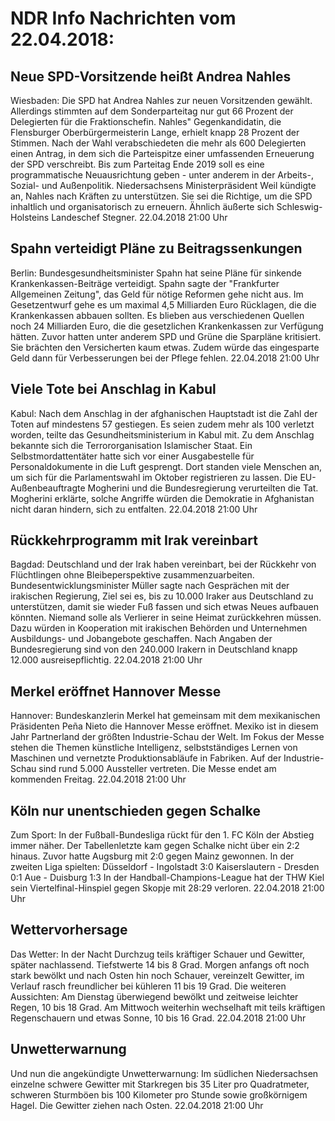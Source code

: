 # NDR Info Nachrichten vom 22.04.2018:


## Neue SPD-Vorsitzende heißt Andrea Nahles
Wiesbaden: Die SPD hat Andrea Nahles zur neuen Vorsitzenden gewählt. Allerdings stimmten auf dem Sonderparteitag nur gut 66 Prozent der Delegierten für die Fraktionschefin. Nahles" Gegenkandidatin, die Flensburger Oberbürgermeisterin Lange, erhielt knapp 28 Prozent der Stimmen. Nach der Wahl verabschiedeten die mehr als 600 Delegierten einen Antrag, in dem sich die Parteispitze einer umfassenden Erneuerung der SPD verschreibt. Bis zum Parteitag Ende 2019 soll es eine programmatische Neuausrichtung geben - unter anderem in der Arbeits-, Sozial- und Außenpolitik. Niedersachsens Ministerpräsident Weil kündigte an, Nahles nach Kräften zu unterstützen. Sie sei die Richtige, um die SPD inhaltlich und organisatorisch zu erneuern. Ähnlich äußerte sich Schleswig-Holsteins Landeschef Stegner. 22.04.2018 21:00 Uhr 

## Spahn verteidigt Pläne zu Beitragssenkungen
Berlin:            Bundesgesundheitsminister Spahn hat seine Pläne für sinkende Krankenkassen-Beiträge verteidigt. Spahn sagte der "Frankfurter Allgemeinen Zeitung", das Geld für nötige Reformen gehe nicht aus. Im Gesetzentwurf gehe es um maximal 4,5 Milliarden Euro Rücklagen, die die Krankenkassen abbauen sollten. Es blieben aus verschiedenen Quellen noch 24 Milliarden Euro, die die gesetzlichen Krankenkassen zur Verfügung hätten. Zuvor hatten unter anderem SPD und Grüne die Sparpläne kritisiert. Sie brächten den Versicherten kaum etwas. Zudem würde das eingesparte Geld dann für Verbesserungen bei der Pflege fehlen. 22.04.2018 21:00 Uhr 

## Viele Tote bei Anschlag in Kabul
Kabul: Nach dem Anschlag in der afghanischen Hauptstadt ist die Zahl der Toten auf mindestens 57 gestiegen. Es seien zudem mehr als 100 verletzt worden, teilte das Gesundheitsministerium in Kabul mit. Zu dem Anschlag bekannte sich die Terrororganisation Islamischer Staat. Ein Selbstmordattentäter hatte sich vor einer Ausgabestelle für Personaldokumente in die Luft gesprengt. Dort standen viele Menschen an, um sich für die Parlamentswahl im Oktober registrieren zu lassen. Die EU-Außenbeauftragte Mogherini und die Bundesregierung verurteilten die Tat. Mogherini erklärte, solche Angriffe würden die Demokratie in Afghanistan nicht daran hindern, sich zu entfalten. 22.04.2018 21:00 Uhr 

## Rückkehrprogramm mit Irak vereinbart
Bagdad: Deutschland und der Irak haben vereinbart, bei der Rückkehr von Flüchtlingen ohne Bleibeperspektive zusammenzuarbeiten. Bundesentwicklungsminister Müller sagte nach Gesprächen mit der irakischen Regierung, Ziel sei es, bis zu 10.000 Iraker aus Deutschland zu unterstützen, damit sie wieder Fuß fassen und sich etwas Neues aufbauen könnten. Niemand solle als Verlierer in seine Heimat zurückkehren müssen. Dazu würden in Kooperation mit irakischen Behörden und Unternehmen Ausbildungs- und Jobangebote geschaffen. Nach Angaben der Bundesregierung sind von den 240.000 Irakern in Deutschland knapp 12.000 ausreisepflichtig. 22.04.2018 21:00 Uhr 

## Merkel eröffnet Hannover Messe
Hannover:   Bundeskanzlerin Merkel hat gemeinsam mit dem mexikanischen Präsidenten Peña Nieto die Hannover Messe eröffnet. Mexiko ist in diesem Jahr Partnerland der größten Industrie-Schau der Welt. Im Fokus der Messe stehen die Themen künstliche Intelligenz, selbstständiges Lernen von Maschinen und vernetzte Produktionsabläufe in Fabriken. Auf der Industrie-Schau sind rund 5.000 Aussteller vertreten. Die Messe endet am kommenden Freitag. 22.04.2018 21:00 Uhr 

## Köln nur unentschieden gegen Schalke
Zum Sport: In der Fußball-Bundesliga rückt für den 1. FC Köln der Abstieg immer näher. Der Tabellenletzte kam gegen Schalke nicht über ein 2:2 hinaus. Zuvor hatte Augsburg mit 2:0 gegen Mainz gewonnen. In der zweiten Liga spielten:
Düsseldorf - Ingolstadt		3:0
Kaiserslautern - Dresden 0:1
Aue - Duisburg				1:3 In der Handball-Champions-League hat der THW Kiel sein Viertelfinal-Hinspiel gegen Skopje mit 28:29 verloren. 22.04.2018 21:00 Uhr 

## Wettervorhersage
Das Wetter: In der Nacht Durchzug teils kräftiger Schauer und Gewitter, später nachlassend. Tiefstwerte 14 bis 8 Grad. Morgen anfangs oft noch stark bewölkt und nach Osten hin noch Schauer, vereinzelt Gewitter, im Verlauf rasch freundlicher bei kühleren 11 bis 19 Grad. Die weiteren Aussichten: Am Dienstag überwiegend bewölkt und zeitweise leichter Regen, 10 bis 18 Grad. Am Mittwoch weiterhin wechselhaft mit teils kräftigen Regenschauern und etwas Sonne, 10 bis 16 Grad. 22.04.2018 21:00 Uhr 

## Unwetterwarnung
Und nun die angekündigte Unwetterwarnung: Im südlichen Niedersachsen einzelne schwere Gewitter mit
Starkregen bis 35 Liter pro Quadratmeter, schweren Sturmböen bis 100 Kilometer pro Stunde sowie großkörnigem Hagel. Die Gewitter ziehen nach Osten. 22.04.2018 21:00 Uhr 
